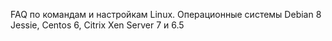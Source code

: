 FAQ по командам и настройкам Linux. Операционные системы Debian 8 Jessie, Centos 6, Citrix Xen Server 7 и 6.5

